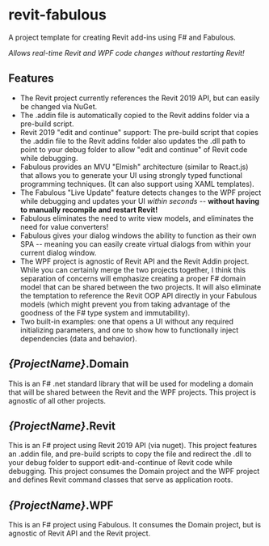 # revit-fabulous
A project template for creating Revit add-ins using F# and Fabulous.

*Allows real-time Revit and WPF code changes without restarting Revit!*

## Features
- The Revit project currently references the Revit 2019 API, but can easily be changed via NuGet.
- The .addin file is automatically copied to the Revit addins folder via a pre-build script.
- Revit 2019 "edit and continue" support: The pre-build script that copies the .addin file to the Revit addins folder also updates the .dll path to point to your debug folder to allow "edit and continue" of Revit code while debugging.
- Fabulous provides an MVU "Elmish" architecture (similar to React.js) that allows you to generate your UI using strongly typed functional programming techniques.  (It can also support using XAML templates).
- The Fabulous "Live Update" feature detects changes to the WPF project while debugging and updates your UI _within seconds_ -- **without having to manually recompile and restart Revit!**
- Fabulous eliminates the need to write view models, and eliminates the need for value converters!
- Fabulous gives your dialog windows the ability to function as their own SPA -- meaning you can easily create virtual dialogs from within your current dialog window.
- The WPF project is agnostic of Revit API and the Revit Addin project.  While you can certainly merge the two projects together, I think this separation of concerns will emphasize creating a proper F# domain model that can be shared between the two projects.  It will also eliminate the temptation to reference the Revit OOP API directly in your Fabulous models (which might prevent you from taking advantage of the goodness of the F# type system and immutability).
- Two built-in examples: one that opens a UI without any required initializing parameters, and one to show how to functionally inject dependencies (data and behavior).

## *{ProjectName}*.Domain
This is an F# .net standard library that will be used for modeling a domain that will be shared between the Revit and the WPF projects.  This project is agnostic of all other projects.

## *{ProjectName}*.Revit 
This is an F# project using Revit 2019 API (via nuget).  This project features an .addin file, and pre-build scripts to copy the file and redirect the .dll to your debug folder to support edit-and-continue of Revit code while debugging.
This project consumes the Domain project and the WPF project and defines Revit command classes that serve as application roots.

## *{ProjectName}*.WPF
This is an F# project using Fabulous.  It consumes the Domain project, but is agnostic of Revit API and the Revit project.  
